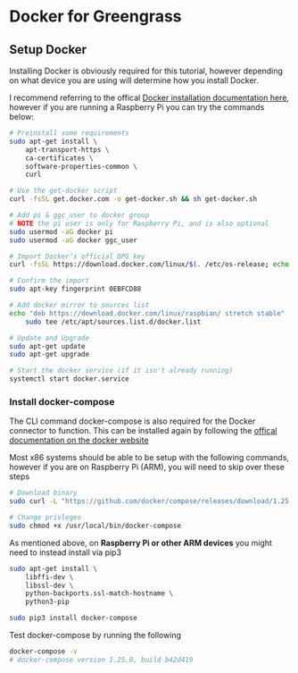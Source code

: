 # Docker for Greengrass

## Setup Docker

Installing Docker is obviously required for this tutorial, however depending on what device you are using will determine how you install Docker.

I recommend referring to the offical [Docker installation documentation here](https://docs.docker.com/v17.09/engine/installation/linux/docker-ce/debian/#set-up-the-repository), however if you are running a Raspberry Pi you can try the commands below:

```bash
# Preinstall some requirements
sudo apt-get install \
    apt-transport-https \
    ca-certificates \
    software-properties-common \
    curl

# Use the get-docker script
curl -fsSL get.docker.com -o get-docker.sh && sh get-docker.sh

# Add pi & ggc_user to docker group
# NOTE the pi user is only for Raspberry Pi, and is also optional
sudo usermod -aG docker pi
sudo usermod -aG docker ggc_user

# Import Docker’s official GPG key
curl -fsSL https://download.docker.com/linux/$(. /etc/os-release; echo "$ID")/gpg | sudo apt-key add -

# Confirm the import
sudo apt-key fingerprint 0EBFCD88

# Add docker mirror to sources list
echo "deb https://download.docker.com/linux/raspbian/ stretch stable" | \
    sudo tee /etc/apt/sources.list.d/docker.list

# Update and Upgrade
sudo apt-get update
sudo apt-get upgrade

# Start the docker service (if it isn't already running)
systemctl start docker.service
```

### Install docker-compose

The CLI command docker-compose is also required for the Docker connector to function. This can be installed again by following the [offical documentation on the docker website](https://docs.docker.com/compose/install/)

Most x86 systems should be able to be setup with the following commands, however if you are on Raspberry Pi (ARM), you will need to skip over these steps

```bash
# Download binary
sudo curl -L "https://github.com/docker/compose/releases/download/1.25.0/docker-compose-$(uname -s)-$(uname -m)" -o /usr/local/bin/docker-compose

# Change privleges
sudo chmod +x /usr/local/bin/docker-compose
```

As mentioned above, on **Raspberry Pi or other ARM devices** you might need to instead install via pip3

```bash
sudo apt-get install \
    libffi-dev \
    libssl-dev \
    python-backports.ssl-match-hostname \
    python3-pip

sudo pip3 install docker-compose
```

Test docker-compose by running the following

```bash
docker-compose -v
# docker-compose version 1.25.0, build b42d419
```
